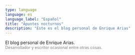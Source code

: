 ```yaml
---
type: language
language: es
language_label: "Español"
title: "Apuntes nocturnos"
description: "Este es el blog personal de Enrique Arias"
---
```


El blog personal de Enrique Arias.
<br />
<span style="font-size: 0.9em; color: gray;">Desarrollador y escritor ocasional entre otras cosas.</span>

